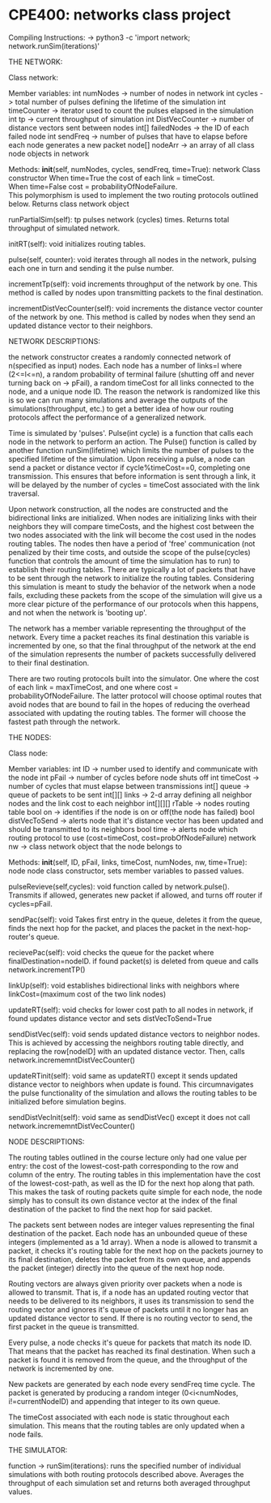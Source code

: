 # CPE400: networks class project 

Compiling Instructions:
 -> python3 -c 'import network; network.runSim(iterations)'

THE NETWORK:

Class network:

Member variables:
int numNodes -> number of nodes in network
int cycles -> total number of pulses defining the lifetime of the simulation
int timeCounter -> iterator used to count the pulses elapsed in the simulation
int tp -> current throughput of simulation
int DistVecCounter -> number of distance vectors sent between nodes
int[] failedNodes -> the ID of each failed node 
int sendFreq -> number of pulses that have to elapse before each node generates a new packet
node[] nodeArr -> an array of all class node objects in network 

Methods:
__init__(self, numNodes, cycles, sendFreq, time=True): network
Class constructor
When time=True the cost of each link = timeCost.  
When time=False cost = probabilityOfNodeFailure.  
This polymorphism is used to implement the two routing protocols outlined below. 
Returns class network object
 
runPartialSim(self): tp
pulses network (cycles) times.
Returns total throughput of simulated network.
 
initRT(self): void
initializes routing tables.

pulse(self, counter): void
iterates through all nodes in the network, pulsing each one in turn and sending it the pulse number. 

incrementTp(self): void
increments throughput of the network by one.  This method is called by nodes upon transmitting packets to the final destination. 

incrementDistVecCounter(self): void
increments the distance vector counter of the network by one.  This method is called by nodes when they send an updated distance vector to their neighbors.




NETWORK DESCRIPTIONS:

the network constructor creates a randomly connected network of n(specified as input) nodes. Each node has a number of links=l where (2<=l<=n), a random probability of terminal failure (shutting off and never turning back on -> pFail), a random timeCost for all links connected to the node, and a unique node ID.  The reason the network is randomized like this is so we can run many simulations and average the outputs of the simulations(throughput, etc.) to get a better idea of how our routing protocols affect the performance of a generalized network. 

Time is simulated by 'pulses'.  Pulse(int cycle) is a function that calls each node in the network to perform an action.  The Pulse() function is called by another function runSim(lifetime) which limits the number of pulses to the specified lifetime of the simulation.  Upon receiving a pulse, a node can send a packet or distance vector if cycle%timeCost==0, completing one transmission. This ensures that before information is sent through a link, it will be delayed by the number of cycles = timeCost associated with the link traversal.  

Upon network construction, all the nodes are constructed and the bidirectional links are initialized.  When nodes are initializing links with their neighbors they will compare timeCosts, and the highest cost between the two nodes associated with the link will become the cost used in the nodes routing tables.  The nodes then have a period of 'free' communication (not penalized by their time costs, and outside the scope of the pulse(cycles) function that controls the amount of time the simulation has to run) to establish their routing tables.  There are typically a lot of packets that have to be sent through the network to initialize the routing tables.  Considering this simulation is meant to study the behavior of the network when a node fails, excluding these packets from the scope of the simulation will give us a more clear picture of the performance of our protocols when this happens, and not when the network is 'booting up'. 

The network has a member variable representing the throughput of the network.  Every time a packet reaches its final destination this variable is incremented by one, so that the final throughput of the network at the end of the simulation represents the number of packets successfully delivered to their final destination. 

There are two routing protocols built into the simulator.  One where the cost of each link = maxTimeCost, and one where cost = probabilityOfNodeFailure. The latter protocol will choose optimal routes that avoid nodes that are bound to fail in the hopes of reducing the overhead associated with updating the routing tables.  The former will choose the fastest path through the network. 

THE NODES:

Class node:

Member variables:
int ID -> number used to identify and communicate with the node
int pFail -> number of cycles before node shuts off
int timeCost -> number of cycles that must elapse between transmissions
int[] queue -> queue of packets to be sent
int[][] links -> 2-d array defining all neighbor nodes and the link cost to each neighbor
int[][][] rTable -> nodes routing table 
bool on -> identifies if the node is on or off(the node has failed)
bool distVecToSend -> alerts node that it's distance vector has been updated and should be transmitted to its neighbors 
bool time -> alerts node which routing protocol to use (cost=timeCost, cost=probOfNodeFailure)
network nw -> class network object that the node belongs to

Methods:
__init__(self, ID, pFail, links, timeCost, numNodes, nw, time=True): node 
node class constructor, sets member variables to passed values.

pulseRevieve(self,cycles): void
function called by network.pulse().  Transmits if allowed, generates new packet if allowed, and turns off router if cycles=pFail.  

sendPac(self): void
Takes first entry in the queue, deletes it from the queue, finds the next hop for the packet, and places the packet in the next-hop-router's queue. 

recievePac(self): void
checks the queue for the packet where finalDestination=nodeID.  if found packet(s) is deleted from queue and calls network.incrementTP()

linkUp(self): void
establishes bidirectional links with neighbors where linkCost=(maximum cost of the two link nodes)

updateRT(self): void
checks for lower cost path to all nodes in network, if found updates distance vector and sets distVecToSend=True

sendDistVec(self): void
sends updated distance vectors to neighbor nodes. This is achieved by accessing the neighbors routing table directly, and replacing the row[nodeID] with an updated distance vector. Then, calls network.incrememntDistVecCounter()

updateRTinit(self): void
same as updateRT() except it sends updated distance vector to neighbors when update is found.  This circumnavigates the pulse functionality of the simulation and allows the routing tables to be initialized before simulation begins. 

sendDistVecInit(self): void
same as sendDistVec() except it does not call network.incrememntDistVecCounter()



NODE DESCRIPTIONS:

The routing tables outlined in the course lecture only had one value per entry: the cost of the lowest-cost-path corresponding to the row and column of the entry.  The routing tables in this implementation have the cost of the lowest-cost-path, as well as the ID for the next hop along that path.  This makes the task of routing packets quite simple for each node, the node simply has to consult its own distance vector at the index of the final destination of the packet to find the next hop for said packet. 

The packets sent between nodes are integer values representing the final destination of the packet.  Each node has an unbounded queue of these integers (implemented as a 1d array).  When a node is allowed to transmit a packet, it checks it's routing table for the next hop on the packets journey to its final destination, deletes the packet from its own queue, and appends the packet (integer) directly into the queue of the next hop node. 

Routing vectors are always given priority over packets when a node is allowed to transmit.  That is, if a node has an updated routing vector that needs to be delivered to its neighbors, it uses its transmission to send the routing vector and ignores it's queue of packets until it no longer has an updated distance vector to send. If there is no routing vector to send, the first packet in the queue is transmitted. 

Every pulse, a node checks it's queue for packets that match its node ID.  That means that the packet has reached its final destination.  When such a packet is found it is removed from the queue, and the throughput of the network is incremented by one. 

New packets are generated by each node every sendFreq time cycle.  The packet is generated by producing a random integer (0<i<numNodes, i!=currentNodeID) and appending that integer to its own queue.  

The timeCost associated with each node is static throughout each simulation.  This means that the routing tables are only updated when a node fails.  


THE SIMULATOR:

function -> runSim(iterations):
runs the specified number of individual simulations with both routing protocols described above.  Averages the throughput of each simulation set and returns both averaged throughput values. 




